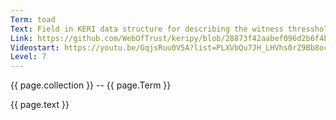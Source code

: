 ```yaml
---
Term: toad
Text: Field in KERI data structure for describing the witness thresshold
Link: https://github.com/WebOfTrust/keripy/blob/28873f42aabef096d2b6f4bf1af5dbd9e219d13f/src/keri/core/eventing.py
Videostart: https://youtu.be/GqjsRuu0V5A?list=PLXVbQu7JH_LHVhs0rZ9Bb8ocyKlPljkaG&t=15m37s
Level: 7
---
```


{{ page.collection }} -- {{ page.Term }}

   {{ page.text }}

